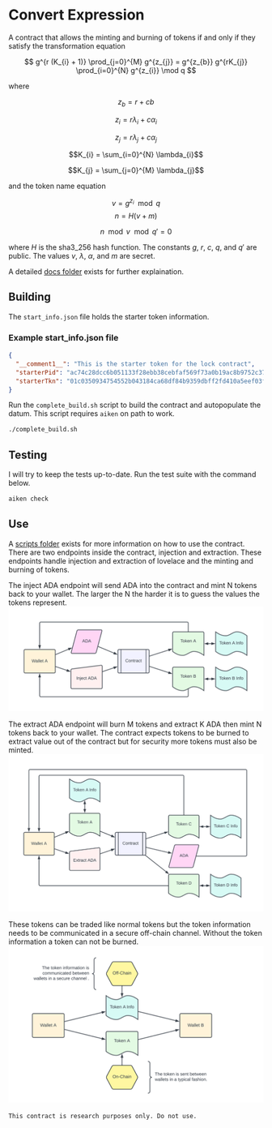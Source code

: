 # Convert Expression

A contract that allows the minting and burning of tokens if and only if they satisfy the transformation equation

$$ g^{r (K_{i} + 1)} \prod_{j=0}^{M} g^{z_{j}} = g^{z_{b}} g^{rK_{j}} \prod_{i=0}^{N} g^{z_{i}} \mod q $$

where 

$$z_{b} = r + cb$$

$$z_{i} = r\lambda_{i} +c\alpha_{i}$$

$$z_{j} = r\lambda_{j} +c\alpha_{j}$$

$$K_{i} = \sum_{i=0}^{N} \lambda_{i}$$

$$K_{j} = \sum_{j=0}^{M} \lambda_{j}$$

and the token name equation

$$v = g^{z_{i}} \mod q$$
$$n = H(v + m)$$

$$n \mod v \mod q' = 0$$

where $H$ is the sha3_256 hash function. The constants $g$, $r$, $c$, $q$, and $q'$ are public. The values $v$, $\lambda$, $\alpha$, and $m$ are secret.

A detailed [docs folder](documentation/summary.md) exists for further explaination.

## Building

The `start_info.json` file holds the starter token information.

### Example start_info.json file

```json
{
  "__comment1__": "This is the starter token for the lock contract",
  "starterPid": "ac74c28dcc6b051133f28ebb38cebfaf569f73a0b19ac8b9752c3796",
  "starterTkn": "01c0350934754552b043184ca68df84b9359dbff2fd410a5eef03f7611ebc9df"
}
```

Run the `complete_build.sh` script to build the contract and autopopulate the datum. This script requires `aiken` on path to work.

```bash
./complete_build.sh
```

## Testing

I will try to keep the tests up-to-date. Run the test suite with the command below.

```bash
aiken check
```

## Use

A [scripts folder](scripts/README.md) exists for more information on how to use the contract. There are two endpoints inside the contract, injection and extraction. These endpoints handle injection and extraction of lovelace and the minting and burning of tokens.

The inject ADA endpoint will send ADA into the contract and mint N tokens back to your wallet. The larger the N the harder it is to guess the values the tokens represent.
![ADA Injection](images/injection.png)

The extract ADA endpoint will burn M tokens and extract K ADA then mint N tokens back to your wallet. The contract expects tokens to be burned to extract value out of the contract but for security more tokens must also be minted.
![ADA Extraction](images/extraction.png)

These tokens can be traded like normal tokens but the token information needs to be communicated in a secure off-chain channel. Without the token information a token can not be burned.
![Token Exchange](images/token_exchange.png)

`This contract is research purposes only. Do not use.`